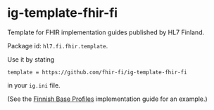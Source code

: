 # ig-template-fhir-fi
Template for FHIR implementation guides published by HL7 Finland.

Package id: `hl7.fi.fhir.template`.

Use it by stating 

`template = https://github.com/fhir-fi/ig-template-fhir-fi`

in your `ig.ini` file.

(See the [Finnish Base Profiles](https://github.com/fhir-fi/finnish-base-profiles/blob/a0d204fa0817b9e606263faabab3f40db6ad640c/ig.ini#L3) implementation guide for an example.)
